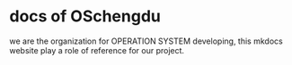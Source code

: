 # docs of OSchengdu
we are the organization for OPERATION SYSTEM developing, this mkdocs website play a role of reference for our project.

